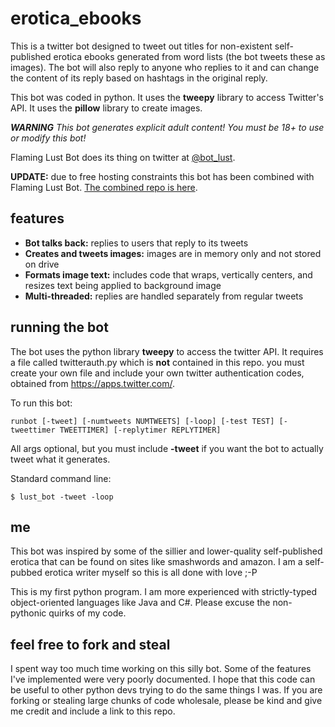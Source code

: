# erotica_ebooks

This is a twitter bot designed to tweet out titles for non-existent self-published erotica ebooks generated from word lists (the bot tweets these as images). The bot will also reply to anyone who replies to it and can change the content of its reply based on hashtags in the original reply. 

This bot was coded in python. It uses the **tweepy** library to access Twitter's API. It uses the **pillow** library to create images.

***WARNING***
*This bot generates explicit adult content! You must be 18+ to use or modify this bot!*

Flaming Lust Bot does its thing on twitter at [@bot_lust](https://twitter.com/bot_lust).

**UPDATE:** due to free hosting constraints this bot has been combined with Flaming Lust Bot. [The combined repo is here](https://github.com/zadieblack/naughtybot3).

## features
* **Bot talks back:** replies to users that reply to its tweets
* **Creates and tweets images:** images are in memory only and not stored on drive
* **Formats image text:** includes code that wraps, vertically centers, and resizes text being applied to background image
* **Multi-threaded:** replies are handled separately from regular tweets

## running the bot

The bot uses the python library **tweepy** to access the twitter API. It requires a file called twitterauth.py which is **not** contained in this repo. you must create your own file and include your own twitter authentication codes, obtained from https://apps.twitter.com/.

To run this bot:
```
runbot [-tweet] [-numtweets NUMTWEETS] [-loop] [-test TEST] [-tweettimer TWEETTIMER] [-replytimer REPLYTIMER]
```
All args optional, but you must include **-tweet** if you want the bot to actually tweet what it generates.

Standard command line:
```
$ lust_bot -tweet -loop
```

## me

This bot was inspired by some of the sillier and lower-quality self-published erotica that can be found on sites like smashwords and amazon. I am a self-pubbed erotica writer myself so this is all done with love ;-P

This is my first python program. I am more experienced with strictly-typed object-oriented languages like Java and C#. Please excuse the non-pythonic quirks of my code.

## feel free to fork and steal

I spent way too much time working on this silly bot. Some of the features I've implemented were very poorly documented. I hope that this code can be useful to other python devs trying to do the same things I was. If you are forking or stealing large chunks of code wholesale, please be kind and give me credit and include a link to this repo.
